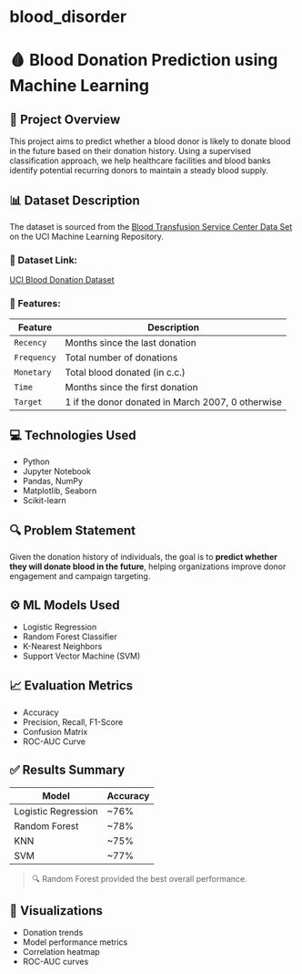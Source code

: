 # blood_disorder
# 🩸 Blood Donation Prediction using Machine Learning

## 📌 Project Overview

This project aims to predict whether a blood donor is likely to donate blood in the future based on their donation history. Using a supervised classification approach, we help healthcare facilities and blood banks identify potential recurring donors to maintain a steady blood supply.

## 📊 Dataset Description

The dataset is sourced from the [Blood Transfusion Service Center Data Set](https://archive.ics.uci.edu/ml/datasets/Blood+Transfusion+Service+Center) on the UCI Machine Learning Repository.

### 🔗 Dataset Link:
[UCI Blood Donation Dataset](https://archive.ics.uci.edu/ml/datasets/Blood+Transfusion+Service+Center)

### 📁 Features:

| Feature | Description |
|--------|-------------|
| `Recency` | Months since the last donation |
| `Frequency` | Total number of donations |
| `Monetary` | Total blood donated (in c.c.) |
| `Time` | Months since the first donation |
| `Target` | 1 if the donor donated in March 2007, 0 otherwise |

## 💻 Technologies Used

- Python
- Jupyter Notebook
- Pandas, NumPy
- Matplotlib, Seaborn
- Scikit-learn

## 🔍 Problem Statement

Given the donation history of individuals, the goal is to **predict whether they will donate blood in the future**, helping organizations improve donor engagement and campaign targeting.

## ⚙️ ML Models Used

- Logistic Regression
- Random Forest Classifier
- K-Nearest Neighbors
- Support Vector Machine (SVM)

## 📈 Evaluation Metrics

- Accuracy
- Precision, Recall, F1-Score
- Confusion Matrix
- ROC-AUC Curve

## ✅ Results Summary

| Model               | Accuracy |
|--------------------|----------|
| Logistic Regression| ~76%     |
| Random Forest      | ~78%     |
| KNN                | ~75%     |
| SVM                | ~77%     |

> 🔍 Random Forest provided the best overall performance.

## 📌 Visualizations

- Donation trends
- Model performance metrics
- Correlation heatmap
- ROC-AUC curves







